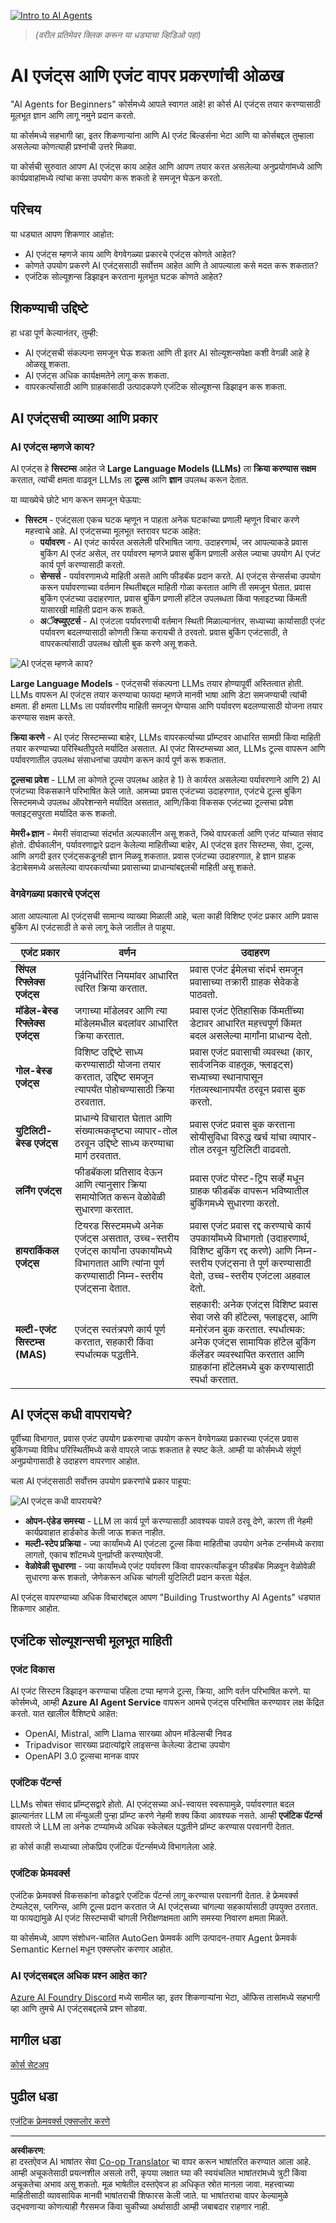 <!--
CO_OP_TRANSLATOR_METADATA:
{
  "original_hash": "1e40fe956ff79462a02a17080b125041",
  "translation_date": "2025-08-29T09:55:07+00:00",
  "source_file": "01-intro-to-ai-agents/README.md",
  "language_code": "mr"
}
-->
[![Intro to AI Agents](../../../translated_images/lesson-1-thumbnail.d21b2c34b32d35bbc7f1b4a40a81b031970b6076b4e0c59fb006cf818cac5d4a.mr.png)](https://youtu.be/3zgm60bXmQk?si=QA4CW2-cmul5kk3D)

> _(वरील प्रतिमेवर क्लिक करून या धड्याचा व्हिडिओ पहा)_

# AI एजंट्स आणि एजंट वापर प्रकरणांची ओळख

"AI Agents for Beginners" कोर्समध्ये आपले स्वागत आहे! हा कोर्स AI एजंट्स तयार करण्यासाठी मूलभूत ज्ञान आणि लागू नमुने प्रदान करतो.

या कोर्समध्ये सहभागी व्हा, इतर शिकणाऱ्यांना आणि AI एजंट बिल्डर्सना भेटा आणि या कोर्सबद्दल तुम्हाला असलेल्या कोणत्याही प्रश्नांची उत्तरे मिळवा.

या कोर्सची सुरुवात आपण AI एजंट्स काय आहेत आणि आपण तयार करत असलेल्या अनुप्रयोगांमध्ये आणि कार्यप्रवाहांमध्ये त्यांचा कसा उपयोग करू शकतो हे समजून घेऊन करतो.

## परिचय

या धड्यात आपण शिकणार आहोत:

- AI एजंट्स म्हणजे काय आणि वेगवेगळ्या प्रकारचे एजंट्स कोणते आहेत?
- कोणते उपयोग प्रकरणे AI एजंट्ससाठी सर्वोत्तम आहेत आणि ते आपल्याला कसे मदत करू शकतात?
- एजंटिक सोल्यूशन्स डिझाइन करताना मूलभूत घटक कोणते आहेत?

## शिकण्याची उद्दिष्टे
हा धडा पूर्ण केल्यानंतर, तुम्ही:

- AI एजंट्सची संकल्पना समजून घेऊ शकता आणि ती इतर AI सोल्यूशन्सपेक्षा कशी वेगळी आहे हे ओळखू शकता.
- AI एजंट्स अधिक कार्यक्षमतेने लागू करू शकता.
- वापरकर्त्यांसाठी आणि ग्राहकांसाठी उत्पादकपणे एजंटिक सोल्यूशन्स डिझाइन करू शकता.

## AI एजंट्सची व्याख्या आणि प्रकार

### AI एजंट्स म्हणजे काय?

AI एजंट्स हे **सिस्टम्स** आहेत जे **Large Language Models (LLMs)** ला **क्रिया करण्यास सक्षम** करतात, त्यांची क्षमता वाढवून LLMs ला **टूल्स** आणि **ज्ञान** उपलब्ध करून देतात.

या व्याख्येचे छोटे भाग करून समजून घेऊया:

- **सिस्टम** - एजंट्सला एकच घटक म्हणून न पाहता अनेक घटकांच्या प्रणाली म्हणून विचार करणे महत्त्वाचे आहे. AI एजंट्सच्या मूलभूत स्तरावर घटक आहेत:
  - **पर्यावरण** - AI एजंट कार्यरत असलेली परिभाषित जागा. उदाहरणार्थ, जर आपल्याकडे प्रवास बुकिंग AI एजंट असेल, तर पर्यावरण म्हणजे प्रवास बुकिंग प्रणाली असेल ज्याचा उपयोग AI एजंट कार्य पूर्ण करण्यासाठी करतो.
  - **सेन्सर्स** - पर्यावरणामध्ये माहिती असते आणि फीडबॅक प्रदान करते. AI एजंट्स सेन्सर्सचा उपयोग करून पर्यावरणाच्या वर्तमान स्थितीबद्दल माहिती गोळा करतात आणि ती समजून घेतात. प्रवास बुकिंग एजंटच्या उदाहरणात, प्रवास बुकिंग प्रणाली हॉटेल उपलब्धता किंवा फ्लाइटच्या किंमती यासारखी माहिती प्रदान करू शकते.
  - **अॅक्च्युएटर्स** - AI एजंटला पर्यावरणाची वर्तमान स्थिती मिळाल्यानंतर, सध्याच्या कार्यासाठी एजंट पर्यावरण बदलण्यासाठी कोणती क्रिया करायची ते ठरवतो. प्रवास बुकिंग एजंटसाठी, ते वापरकर्त्यासाठी उपलब्ध खोली बुक करणे असू शकते.

![AI एजंट्स म्हणजे काय?](../../../translated_images/what-are-ai-agents.1ec8c4d548af601a3a78c6c02e5c355d19c06a4a74fe93e3609a1d08e8c15689.mr.png)

**Large Language Models** - एजंट्सची संकल्पना LLMs तयार होण्यापूर्वी अस्तित्वात होती. LLMs वापरून AI एजंट्स तयार करण्याचा फायदा म्हणजे मानवी भाषा आणि डेटा समजण्याची त्यांची क्षमता. ही क्षमता LLMs ला पर्यावरणीय माहिती समजून घेण्यास आणि पर्यावरण बदलण्यासाठी योजना तयार करण्यास सक्षम करते.

**क्रिया करणे** - AI एजंट सिस्टम्सच्या बाहेर, LLMs वापरकर्त्याच्या प्रॉम्प्टवर आधारित सामग्री किंवा माहिती तयार करण्याच्या परिस्थितीपुरते मर्यादित असतात. AI एजंट सिस्टम्सच्या आत, LLMs टूल्स वापरून आणि पर्यावरणातील उपलब्ध संसाधनांचा उपयोग करून कार्य पूर्ण करू शकतात.

**टूल्सचा प्रवेश** - LLM ला कोणते टूल्स उपलब्ध आहेत हे 1) ते कार्यरत असलेल्या पर्यावरणाने आणि 2) AI एजंटच्या विकसकाने परिभाषित केले जाते. आमच्या प्रवास एजंटच्या उदाहरणात, एजंटचे टूल्स बुकिंग सिस्टममध्ये उपलब्ध ऑपरेशन्सने मर्यादित असतात, आणि/किंवा विकसक एजंटच्या टूल्सचा प्रवेश फ्लाइट्सपुरता मर्यादित करू शकतो.

**मेमरी+ज्ञान** - मेमरी संवादाच्या संदर्भात अल्पकालीन असू शकते, जिथे वापरकर्ता आणि एजंट यांच्यात संवाद होतो. दीर्घकालीन, पर्यावरणाद्वारे प्रदान केलेल्या माहितीच्या बाहेर, AI एजंट्स इतर सिस्टम्स, सेवा, टूल्स, आणि अगदी इतर एजंट्सकडूनही ज्ञान मिळवू शकतात. प्रवास एजंटच्या उदाहरणात, हे ज्ञान ग्राहक डेटाबेसमध्ये असलेल्या वापरकर्त्याच्या प्रवासाच्या प्राधान्यांबद्दलची माहिती असू शकते.

### वेगवेगळ्या प्रकारचे एजंट्स

आता आपल्याला AI एजंट्सची सामान्य व्याख्या मिळाली आहे, चला काही विशिष्ट एजंट प्रकार आणि प्रवास बुकिंग AI एजंटसाठी ते कसे लागू केले जातील ते पाहूया.

| **एजंट प्रकार**                | **वर्णन**                                                                                                                       | **उदाहरण**                                                                                                                                                                                                                   |
| ----------------------------- | ------------------------------------------------------------------------------------------------------------------------------------- | ----------------------------------------------------------------------------------------------------------------------------------------------------------------------------------------------------------------------------- |
| **सिंपल रिफ्लेक्स एजंट्स**      | पूर्वनिर्धारित नियमांवर आधारित त्वरित क्रिया करतात.                                                                                  | प्रवास एजंट ईमेलचा संदर्भ समजून प्रवासाच्या तक्रारी ग्राहक सेवेकडे पाठवतो.                                                                                                                          |
| **मॉडेल-बेस्ड रिफ्लेक्स एजंट्स** | जगाच्या मॉडेलवर आणि त्या मॉडेलमधील बदलांवर आधारित क्रिया करतात.                                                              | प्रवास एजंट ऐतिहासिक किंमतींच्या डेटावर आधारित महत्त्वपूर्ण किंमत बदल असलेल्या मार्गांना प्राधान्य देतो.                                                                                                             |
| **गोल-बेस्ड एजंट्स**         | विशिष्ट उद्दिष्टे साध्य करण्यासाठी योजना तयार करतात, उद्दिष्ट समजून त्यापर्यंत पोहोचण्यासाठी क्रिया ठरवतात.                                  | प्रवास एजंट प्रवासाची व्यवस्था (कार, सार्वजनिक वाहतूक, फ्लाइट्स) सध्याच्या स्थानापासून गंतव्यस्थानापर्यंत ठरवून प्रवास बुक करतो.                                                                                |
| **युटिलिटी-बेस्ड एजंट्स**      | प्राधान्ये विचारात घेतात आणि संख्यात्मकदृष्ट्या व्यापार-तोल ठरवून उद्दिष्टे साध्य करण्याचा मार्ग ठरवतात.                                               | प्रवास एजंट प्रवास बुक करताना सोयीसुविधा विरुद्ध खर्च यांचा व्यापार-तोल ठरवून युटिलिटी वाढवतो.                                                                                                                                          |
| **लर्निंग एजंट्स**           | फीडबॅकला प्रतिसाद देऊन आणि त्यानुसार क्रिया समायोजित करून वेळोवेळी सुधारणा करतात.                                                        | प्रवास एजंट पोस्ट-ट्रिप सर्व्हे मधून ग्राहक फीडबॅक वापरून भविष्यातील बुकिंगमध्ये सुधारणा करतो.                                                                                                               |
| **हायरार्किकल एजंट्स**       | टियरड सिस्टममध्ये अनेक एजंट्स असतात, उच्च-स्तरीय एजंट्स कार्यांना उपकार्यांमध्ये विभागतात आणि त्यांना पूर्ण करण्यासाठी निम्न-स्तरीय एजंट्सना देतात. | प्रवास एजंट प्रवास रद्द करण्याचे कार्य उपकार्यांमध्ये विभागतो (उदाहरणार्थ, विशिष्ट बुकिंग रद्द करणे) आणि निम्न-स्तरीय एजंट्सना ते पूर्ण करण्यासाठी देतो, उच्च-स्तरीय एजंटला अहवाल देतो.                                     |
| **मल्टी-एजंट सिस्टम्स (MAS)** | एजंट्स स्वतंत्रपणे कार्य पूर्ण करतात, सहकारी किंवा स्पर्धात्मक पद्धतीने.                                                           | सहकारी: अनेक एजंट्स विशिष्ट प्रवास सेवा जसे की हॉटेल्स, फ्लाइट्स, आणि मनोरंजन बुक करतात. स्पर्धात्मक: अनेक एजंट्स सामायिक हॉटेल बुकिंग कॅलेंडर व्यवस्थापित करतात आणि ग्राहकांना हॉटेलमध्ये बुक करण्यासाठी स्पर्धा करतात. |

## AI एजंट्स कधी वापरायचे?

पूर्वीच्या विभागात, प्रवास एजंट उपयोग प्रकरणाचा उपयोग करून वेगवेगळ्या प्रकारच्या एजंट्स प्रवास बुकिंगच्या विविध परिस्थितींमध्ये कसे वापरले जाऊ शकतात हे स्पष्ट केले. आम्ही या कोर्समध्ये संपूर्ण अनुप्रयोगासाठी हे उदाहरण वापरणार आहोत.

चला AI एजंट्ससाठी सर्वोत्तम उपयोग प्रकरणांचे प्रकार पाहूया:

![AI एजंट्स कधी वापरायचे?](../../../translated_images/when-to-use-ai-agents.54becb3bed74a479f5caca9c951132ce81d482a6704bcd22e5a600dbabc9434e.mr.png)

- **ओपन-एंडेड समस्या** - LLM ला कार्य पूर्ण करण्यासाठी आवश्यक पावले ठरवू देणे, कारण ती नेहमी कार्यप्रवाहात हार्डकोड केली जाऊ शकत नाहीत.
- **मल्टी-स्टेप प्रक्रिया** - ज्या कार्यांमध्ये AI एजंटला टूल्स किंवा माहितीचा उपयोग अनेक टर्न्समध्ये करावा लागतो, एकाच शॉटमध्ये पुनर्प्राप्ती करण्याऐवजी.
- **वेळोवेळी सुधारणा** - ज्या कार्यांमध्ये एजंट पर्यावरण किंवा वापरकर्त्यांकडून फीडबॅक मिळवून वेळोवेळी सुधारणा करू शकतो, जेणेकरून अधिक चांगली युटिलिटी प्रदान करता येईल.

AI एजंट्स वापरण्याच्या अधिक विचारांबद्दल आपण "Building Trustworthy AI Agents" धड्यात शिकणार आहोत.

## एजंटिक सोल्यूशन्सची मूलभूत माहिती

### एजंट विकास

AI एजंट सिस्टम डिझाइन करण्याचा पहिला टप्पा म्हणजे टूल्स, क्रिया, आणि वर्तन परिभाषित करणे. या कोर्समध्ये, आम्ही **Azure AI Agent Service** वापरून आमचे एजंट्स परिभाषित करण्यावर लक्ष केंद्रित करतो. यात खालील वैशिष्ट्ये आहेत:

- OpenAI, Mistral, आणि Llama सारख्या ओपन मॉडेल्सची निवड
- Tripadvisor सारख्या प्रदात्यांद्वारे लाइसन्स केलेल्या डेटाचा उपयोग
- OpenAPI 3.0 टूल्सचा मानक वापर

### एजंटिक पॅटर्न्स

LLMs सोबत संवाद प्रॉम्प्ट्सद्वारे होतो. AI एजंट्सच्या अर्ध-स्वायत्त स्वरूपामुळे, पर्यावरणात बदल झाल्यानंतर LLM ला मॅन्युअली पुन्हा प्रॉम्प्ट करणे नेहमी शक्य किंवा आवश्यक नसते. आम्ही **एजंटिक पॅटर्न्स** वापरतो जे LLM ला अनेक टप्प्यांमध्ये अधिक स्केलेबल पद्धतीने प्रॉम्प्ट करण्यास परवानगी देतात.

हा कोर्स काही सध्याच्या लोकप्रिय एजंटिक पॅटर्न्समध्ये विभागलेला आहे.

### एजंटिक फ्रेमवर्क्स

एजंटिक फ्रेमवर्क्स विकसकांना कोडद्वारे एजंटिक पॅटर्न्स लागू करण्यास परवानगी देतात. हे फ्रेमवर्क्स टेम्पलेट्स, प्लगिन्स, आणि टूल्स प्रदान करतात जे AI एजंट्सच्या चांगल्या सहकार्यासाठी उपयुक्त ठरतात. या फायद्यांमुळे AI एजंट सिस्टम्सची चांगली निरीक्षणक्षमता आणि समस्या निवारण क्षमता मिळते.

या कोर्समध्ये, आपण संशोधन-चालित AutoGen फ्रेमवर्क आणि उत्पादन-तयार Agent फ्रेमवर्क Semantic Kernel मधून एक्सप्लोर करणार आहोत.

### AI एजंट्सबद्दल अधिक प्रश्न आहेत का?

[Azure AI Foundry Discord](https://aka.ms/ai-agents/discord) मध्ये सामील व्हा, इतर शिकणाऱ्यांना भेटा, ऑफिस तासांमध्ये सहभागी व्हा आणि तुमचे AI एजंट्सबद्दलचे प्रश्न सोडवा.

## मागील धडा

[कोर्स सेटअप](../00-course-setup/README.md)

## पुढील धडा

[एजंटिक फ्रेमवर्क्स एक्सप्लोर करणे](../02-explore-agentic-frameworks/README.md)

---

**अस्वीकरण**:  
हा दस्तऐवज AI भाषांतर सेवा [Co-op Translator](https://github.com/Azure/co-op-translator) चा वापर करून भाषांतरित करण्यात आला आहे. आम्ही अचूकतेसाठी प्रयत्नशील असलो तरी, कृपया लक्षात घ्या की स्वयंचलित भाषांतरांमध्ये त्रुटी किंवा अचूकतेचा अभाव असू शकतो. मूळ भाषेतील दस्तऐवज हा अधिकृत स्रोत मानला जावा. महत्त्वाच्या माहितीसाठी व्यावसायिक मानवी भाषांतराची शिफारस केली जाते. या भाषांतराचा वापर केल्यामुळे उद्भवणाऱ्या कोणत्याही गैरसमज किंवा चुकीच्या अर्थासाठी आम्ही जबाबदार राहणार नाही.